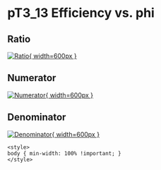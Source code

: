 # pT3_13 Efficiency vs. phi

## Ratio

[![Ratio](../mtv/var/pT3_13_eff_phi.png){ width=600px }](../mtv/var/pT3_13_eff_phi.pdf)

## Numerator

[![Numerator](../mtv/num/pT3_13_eff_phi_num.png){ width=600px }](../mtv/num/pT3_13_eff_phi_num.pdf)

## Denominator

[![Denominator](../mtv/den/pT3_13_eff_phi_den.png){ width=600px }](../mtv/den/pT3_13_eff_phi_den.pdf)


``` {=html}
<style>
body { min-width: 100% !important; }
</style>
```
